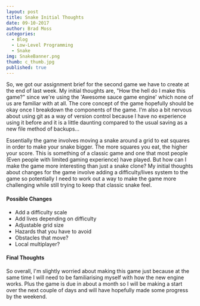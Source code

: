 ```yaml
---
layout: post
title: Snake Initial Thoughts
date: 09-10-2017
author: Brad Moss
categories:
  - Blog
  - Low-Level Programming
  - Snake
img: SnakeBanner.png
thumb: c_thumb.jpg
published: true
---
```




So, we got our assignment brief for the second game we have to create at the end of last week. My initial thoughts are, "How the hell do I make this game?" since we're using the 'Awesome sauce game engine' which none of us are familiar with at all. The core concept of the game hopefully should be okay once I breakdown the components of the game. I'm also a bit nervous about using git as a way of version control because I have no experience using it before and it is a little daunting compared to the usual saving as a new file method of backups...



Essentially the game involves moving a snake around a grid to eat squares in order to make your snake bigger. The more squares you eat, the higher your score. This is something of a classic game and one that most people (Even people with limited gaming experience) have played. But how can I make the game more interesting than just a snake clone? My initial thoughts about changes for the game involve adding a difficulty/lives system to the game so potentially I need to work out a way to make the game more challenging while still trying to keep that classic snake feel.



#### Possible Changes
- Add a difficulty scale
- Add lives depending on difficulty 
- Adjustable grid size 
- Hazards that you have to avoid 
- Obstacles that move?
- Local multiplayer? 



#### Final Thoughts

So overall, I'm slightly worried about making this game just because at the same time I will need to be familiarising myself with how the new engine works. Plus the game is due in about a month so I will be making a start over the next couple of days and will have hopefully made some progress by the weekend.




